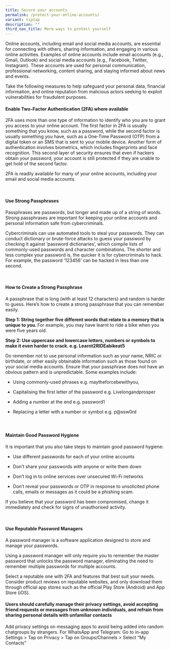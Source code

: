 ```yaml
---
title: Secure your accounts
permalink: /protect-your-online-accounts/
variant: tiptap
description: ""
third_nav_title: More ways to protect yourself
---
```

<p>Online accounts, including email and social media accounts, are essential
for connecting with others, sharing information, and engaging in various
online activities. Examples of online accounts include email accounts (e.g.,
Gmail, Outlook) and social media accounts (e.g., Facebook, Twitter, Instagram).
These accounts are used for personal communication, professional networking,
content sharing, and staying informed about news and events.</p>
<p>Take the following measures to help safeguard your personal data, financial
information, and online reputation from malicious actors seeking to exploit
vulnerabilities for fraudulent purposes.</p>
<h4><strong>Enable Two-Factor Authentication (2FA) where available</strong></h4>
<p>2FA uses more than one type of information to identify who you are to
grant you access to your online account. The first factor in 2FA is usually
something that you know, such as a password, while the second factor is
usually something you have, such as a One-Time Password (OTP) from a digital
token or an SMS that is sent to your mobile device. Another form of authentication
involves biometrics, which includes fingerprints and face recognition.
This second layer of security ensures that even if hackers obtain your
password, your account is still protected if they are unable to get hold
of the second factor.</p>
<p>2FA is readily available for many of your online accounts, including your
email and social media accounts.</p>
<p>&nbsp;</p>
<h4><strong>Use Strong Passphrases&nbsp;</strong></h4>
<p>Passphrases are passwords, but longer and made up of a string of words.
Strong passphrases are important for keeping your online accounts and personal
information safe from cybercriminals.</p>
<p>Cybercriminals can use automated tools to steal your passwords. They can
conduct dictionary or brute-force attacks to guess your password by checking
it against ‘password dictionaries’, which compile lists of commonly-used
passwords and character combinations. The shorter and less complex your
password is, the quicker it is for cybercriminals to hack. For example,
the password ‘123456’ can be hacked in less than one second.&nbsp;</p>
<p>&nbsp;</p>
<h4><strong>How to Create a Strong Passphrase</strong></h4>
<p>A passphrase that is long (with at least 12 characters) and random is
harder to guess. Here’s how to create a strong passphrase that you can
remember easily.&nbsp;</p>
<p><strong>Step 1: String together five different words that relate to a memory that is unique to you. </strong>For
example, you may have learnt to ride a bike when you were five years old.</p>
<p><strong>Step 2: Use uppercase and lowercase letters, numbers or symbols to make it even harder to crack. e.g. Learnt2RIDEabikeat5</strong>
</p>
<p>Do remember not to use personal information such as your name, NRIC or
birthdate, or other easily obtainable information such as those found on
your social media accounts. Ensure that your passphrase does not have an
obvious pattern and is unpredictable. Some examples include:</p>
<ul data-tight="true" class="tight">
<li>
<p>Using commonly-used phrases e.g. maytheforcebewithyou,</p>
</li>
<li>
<p>Capitalising the first letter of the password e.g. Livelongandprosper</p>
</li>
<li>
<p>Adding a number at the end e.g. password1</p>
</li>
<li>
<p>Replacing a letter with a number or symbol e.g. p@ssw0rd</p>
</li>
</ul>
<h4><strong>&nbsp;</strong></h4>
<h4><strong>Maintain Good Password Hygiene</strong></h4>
<p>It is important that you also take steps to maintain good password hygiene:</p>
<ul data-tight="true" class="tight">
<li>
<p>Use different passwords for each of your online accounts</p>
</li>
<li>
<p>Don’t share your passwords with anyone or write them down</p>
</li>
<li>
<p>Don’t log in to online services over unsecured Wi-Fi networks</p>
</li>
<li>
<p>Don’t reveal your passwords or OTP in response to unsolicited phone calls,
emails or messages as it could be a phishing scam.</p>
</li>
</ul>
<p>If you believe that your password has been compromised, change it immediately
and check for signs of unauthorised activity.&nbsp;</p>
<p>&nbsp;</p>
<h4><strong>Use Reputable Password Managers</strong></h4>
<p>A password manager is a software application designed to store and manage
your passwords.&nbsp;</p>
<p>Using a password manager will only require you to remember the master
password that unlocks the password manager, eliminating the need to remember
multiple passwords for multiple accounts.&nbsp;</p>
<p>Select a reputable one with 2FA and features that best suit your needs.
Consider product reviews on reputable websites, and only download them
through official app stores such as the official Play Store (Android) and
App Store (iOS).</p>
<p></p>
<h4>Users should carefully manage their privacy settings, avoid accepting friend requests or messages from unknown individuals, and refrain from sharing personal details with unfamiliar contacts</h4>
<p>Add privacy settings on messaging apps to avoid being added into random
chatgroups by strangers. For WhatsApp and Telegram: Go to in-app Settings
&gt; Tap on Privacy &gt; Tap on Groups/Channels &gt; Select “My Contacts”</p>
